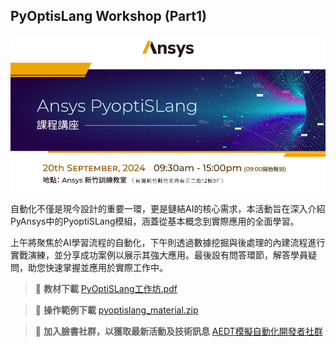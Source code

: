 PyOptisLang Workshop (Part1)
--- 

![2024-09-20_07-33-39](/assets/2024-09-20_07-33-39.png)

自動化不僅是現今設計的重要一環，更是鏈結AI的核心需求，本活動旨在深入介紹PyAnsys中的PyoptiSLang模組，涵蓋從基本概念到實際應用的全面學習。

上午將聚焦於AI學習流程的自動化，下午則透過數據挖掘與後處理的內建流程進行實戰演練，並分享成功案例以展示其強大應用。最後設有問答環節，解答學員疑問，助您快速掌握並應用於實際工作中。


> :link: **教材下載**
[PyOptiSLang工作坊.pdf](/assets/PyOptiSLang工作坊.pdf)

> :link: **操作範例下載**
[pyoptislang_material.zip](/assets/pyoptislang_material.zip)

> :newspaper: **加入臉書社群，以獲取最新活動及技術訊息**
[AEDT模擬自動化開發者社群](https://www.facebook.com/groups/304721550536923)